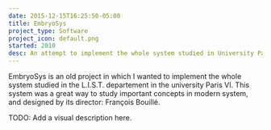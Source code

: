 ```yaml
---
date: 2015-12-15T16:25:50-05:00
title: EmbryoSys
project_type: Software
project_icon: default.png
started: 2010
desc: An attempt to implement the whole system studied in University Paris 6 in the LIST department. More like a hobby ;).
---
```


EmbryoSys is an old project in which I wanted to implement the whole system studied in the L.I.S.T. departement in the university Paris VI. This system was a great way to study important concepts in modern system, and designed by its director: François Bouillé.

TODO: Add a visual description here.